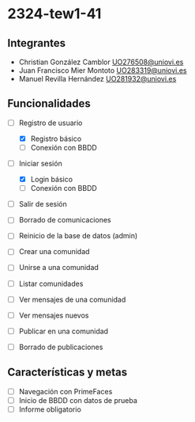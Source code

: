 # 2324-tew1-41
## Integrantes
- Christian	González Camblor	UO276508@uniovi.es
- Juan Francisco Mier Montoto	UO283319@uniovi.es
- Manuel Revilla Hernández		UO281932@uniovi.es

## Funcionalidades
- [ ] Registro de usuario
  - [x] Registro básico
  - [ ] Conexión con BBDD
- [ ] Iniciar sesión
  - [x] Login básico
  - [ ] Conexión con BBDD
- [ ] Salir de sesión
- [ ] Borrado de comunicaciones
- [ ] Reinicio de la base de datos (admin)
- [ ] Crear una comunidad
- [ ] Unirse a una comunidad
- [ ] Listar comunidades
- [ ] Ver mensajes de una comunidad
- [ ] Ver mensajes nuevos
- [ ] Publicar en una comunidad
- [ ] Borrado de publicaciones


## Características y metas
- [ ] Navegación con PrimeFaces
- [ ] Inicio de BBDD con datos de prueba
- [ ] Informe obligatorio
